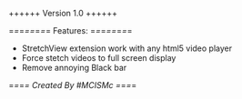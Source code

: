 ++++++ Version 1.0 ++++++

=*=*=*==*=*=*=  Features: =*=*=*==*=*=*= 
- StretchView extension work with any html5 video player 
- Force stetch videos to full screen display
- Remove annoying Black bar

=*=*=*= Created By #MCISMc =*=*=*=
